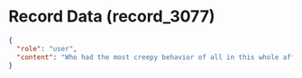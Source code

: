 # Record Data (record_3077)

```json
{
  "role": "user",
  "content": "Who had the most creepy behavior of all in this whole affair? \n"
}
```
